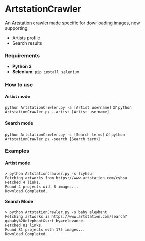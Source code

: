 # ArtstationCrawler
An [Artstation](https://www.artstation.com/)  crawler made specific for downloading images, now supporting:
* Artists profile
* Search results
### Requirements
* **Python 3**
* **Selenium**: `pip install selenium`
### How to use
#### Artist mode
`python ArtstationCrawler.py -a [Artist username]` or `python ArtstationCrawler.py --artist [Artist username]`
#### Search mode
`python ArtstationCrawler.py -s [Search terms]` or `python ArtstationCrawler.py -search [Search terms]`
### Examples
#### Artist mode
```
> python ArtstationCrawler.py -s [cyhsu]
Fetching artworks from https://www.artstation.com/cyhsu
Fetched 4 links.
Found 4 projects with 8 images...
Download Completed.
```
#### Search Mode
```
> python ArtstationCrawler.py -s baby elephant
Fetching artworks in https://www.artstation.com/search?q=baby%20elephant&sort_by=relevance.
Fetched 81 links.
Found 81 projects with 175 images...
Download Completed.
```
